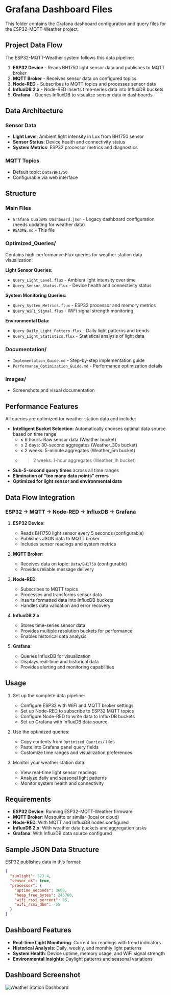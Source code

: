 # Grafana Dashboard Files

This folder contains the Grafana dashboard configuration and query files for the ESP32-MQTT-Weather project.

## Project Data Flow

The ESP32-MQTT-Weather system follows this data pipeline:

1. **ESP32 Device** - Reads BH1750 light sensor data and publishes to MQTT broker
2. **MQTT Broker** - Receives sensor data on configured topics
3. **Node-RED** - Subscribes to MQTT topics and processes sensor data
4. **InfluxDB 2.x** - Node-RED inserts time-series data into InfluxDB buckets
5. **Grafana** - Queries InfluxDB to visualize sensor data in dashboards

## Data Architecture

### Sensor Data
- **Light Level**: Ambient light intensity in Lux from BH1750 sensor
- **Sensor Status**: Device health and connectivity status
- **System Metrics**: ESP32 processor metrics and diagnostics

### MQTT Topics
- Default topic: `Data/BH1750`
- Configurable via web interface

## Structure

### Main Files
- `Grafana DualBMS Dashboard.json` - Legacy dashboard configuration (needs updating for weather data)
- `README.md` - This file

### Optimized_Queries/
Contains high-performance Flux queries for weather station data visualization:

**Light Sensor Queries:**
- `Query_Light_Level.flux` - Ambient light intensity over time
- `Query_Sensor_Status.flux` - Device health and connectivity status

**System Monitoring Queries:**
- `Query_System_Metrics.flux` - ESP32 processor and memory metrics
- `Query_WiFi_Signal.flux` - WiFi signal strength monitoring

**Environmental Data:**
- `Query_Daily_Light_Pattern.flux` - Daily light patterns and trends
- `Query_Light_Statistics.flux` - Statistical analysis of light data

### Documentation/
- `Implementation_Guide.md` - Step-by-step implementation guide
- `Performance_Optimization_Guide.md` - Performance optimization details

### Images/
- Screenshots and visual documentation

## Performance Features

All queries are optimized for weather station data and include:
- **Intelligent Bucket Selection**: Automatically chooses optimal data source based on time range
  - ≤ 6 hours: Raw sensor data (Weather bucket)
  - ≤ 2 days: 30-second aggregates (Weather_30s bucket)
  - ≤ 2 weeks: 5-minute aggregates (Weather_5m bucket)
  - > 2 weeks: 1-hour aggregates (Weather_1h bucket)
- **Sub-5-second query times** across all time ranges
- **Elimination of "too many data points" errors**
- **Optimized for light sensor and environmental data**

## Data Flow Integration

### ESP32 → MQTT → Node-RED → InfluxDB → Grafana

1. **ESP32 Device**: 
   - Reads BH1750 light sensor every 5 seconds (configurable)
   - Publishes JSON data to MQTT broker
   - Includes sensor readings and system metrics

2. **MQTT Broker**:
   - Receives data on topic: `Data/BH1750` (configurable)
   - Provides reliable message delivery

3. **Node-RED**:
   - Subscribes to MQTT topics
   - Processes and transforms sensor data
   - Inserts formatted data into InfluxDB buckets
   - Handles data validation and error recovery

4. **InfluxDB 2.x**:
   - Stores time-series sensor data
   - Provides multiple resolution buckets for performance
   - Enables historical data analysis

5. **Grafana**:
   - Queries InfluxDB for visualization
   - Displays real-time and historical data
   - Provides alerting and monitoring capabilities

## Usage

1. Set up the complete data pipeline:
   - Configure ESP32 with WiFi and MQTT broker settings
   - Set up Node-RED to subscribe to ESP32 MQTT topics
   - Configure Node-RED to write data to InfluxDB buckets
   - Set up Grafana with InfluxDB data source

2. Use the optimized queries:
   - Copy contents from `Optimized_Queries/` files
   - Paste into Grafana panel query fields
   - Customize time ranges and visualization preferences

3. Monitor your weather station data:
   - View real-time light sensor readings
   - Analyze daily and seasonal light patterns
   - Monitor system health and connectivity

## Requirements

- **ESP32 Device**: Running ESP32-MQTT-Weather firmware
- **MQTT Broker**: Mosquitto or similar (local or cloud)
- **Node-RED**: With MQTT and InfluxDB nodes configured
- **InfluxDB 2.x**: With weather data buckets and aggregation tasks
- **Grafana**: With InfluxDB data source configured

## Sample JSON Data Structure

ESP32 publishes data in this format:
```json
{
  "sunlight": 523.4,
  "sensor_ok": true,
  "processor": {
    "uptime_seconds": 3600,
    "heap_free_bytes": 245760,
    "wifi_rssi_percent": 85,
    "wifi_rssi_dbm": -55
  }
}
```

## Dashboard Features

- **Real-time Light Monitoring**: Current lux readings with trend indicators
- **Historical Analysis**: Daily, weekly, and monthly light patterns
- **System Health**: Device uptime, memory usage, and WiFi signal strength
- **Environmental Insights**: Daylight patterns and seasonal variations

## Dashboard Screenshot

![Weather Station Dashboard](Images/WeatherStationDashboard.jpg)

